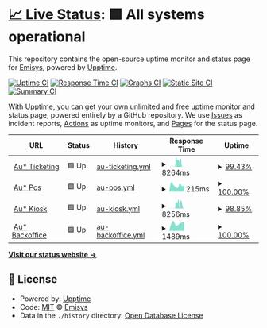 # [📈 Live Status](https://Emisys.github.io/audience-status-page): <!--live status--> **🟩 All systems operational**

This repository contains the open-source uptime monitor and status page for [Emisys](www.emisys.com), powered by [Upptime](https://github.com/upptime/upptime).

[![Uptime CI](https://github.com/Emisys/audience-status-page/workflows/Uptime%20CI/badge.svg)](https://github.com/Emisys/audience-status-page/actions?query=workflow%3A%22Uptime+CI%22)
[![Response Time CI](https://github.com/Emisys/audience-status-page/workflows/Response%20Time%20CI/badge.svg)](https://github.com/Emisys/audience-status-page/actions?query=workflow%3A%22Response+Time+CI%22)
[![Graphs CI](https://github.com/Emisys/audience-status-page/workflows/Graphs%20CI/badge.svg)](https://github.com/Emisys/audience-status-page/actions?query=workflow%3A%22Graphs+CI%22)
[![Static Site CI](https://github.com/Emisys/audience-status-page/workflows/Static%20Site%20CI/badge.svg)](https://github.com/Emisys/audience-status-page/actions?query=workflow%3A%22Static+Site+CI%22)
[![Summary CI](https://github.com/Emisys/audience-status-page/workflows/Summary%20CI/badge.svg)](https://github.com/Emisys/audience-status-page/actions?query=workflow%3A%22Summary+CI%22)

With [Upptime](https://upptime.js.org), you can get your own unlimited and free uptime monitor and status page, powered entirely by a GitHub repository. We use [Issues](https://github.com/Emisys/audience-status-page/issues) as incident reports, [Actions](https://github.com/Emisys/audience-status-page/actions) as uptime monitors, and [Pages](https://Emisys.github.io/audience-status-page) for the status page.

<!--start: status pages-->
<!-- This summary is generated by Upptime (https://github.com/upptime/upptime) -->
<!-- Do not edit this manually, your changes will be overwritten -->
<!-- prettier-ignore -->
| URL | Status | History | Response Time | Uptime |
| --- | ------ | ------- | ------------- | ------ |
| <img alt="" src="https://icons.duckduckgo.com/ip3/ticketing.byemisys.com.ico" height="13"> [Au* Ticketing](https://ticketing.byemisys.com) | 🟩 Up | [au-ticketing.yml](https://github.com/Emisys/audience-status-page/commits/HEAD/history/au-ticketing.yml) | <details><summary><img alt="Response time graph" src="./graphs/au-ticketing/response-time-week.png" height="20"> 8264ms</summary><br><a href="https://status.byemisys.com/history/au-ticketing"><img alt="Response time 2279" src="https://img.shields.io/endpoint?url=https%3A%2F%2Fraw.githubusercontent.com%2FEmisys%2Faudience-status-page%2FHEAD%2Fapi%2Fau-ticketing%2Fresponse-time.json"></a><br><a href="https://status.byemisys.com/history/au-ticketing"><img alt="24-hour response time 472" src="https://img.shields.io/endpoint?url=https%3A%2F%2Fraw.githubusercontent.com%2FEmisys%2Faudience-status-page%2FHEAD%2Fapi%2Fau-ticketing%2Fresponse-time-day.json"></a><br><a href="https://status.byemisys.com/history/au-ticketing"><img alt="7-day response time 8264" src="https://img.shields.io/endpoint?url=https%3A%2F%2Fraw.githubusercontent.com%2FEmisys%2Faudience-status-page%2FHEAD%2Fapi%2Fau-ticketing%2Fresponse-time-week.json"></a><br><a href="https://status.byemisys.com/history/au-ticketing"><img alt="30-day response time 3011" src="https://img.shields.io/endpoint?url=https%3A%2F%2Fraw.githubusercontent.com%2FEmisys%2Faudience-status-page%2FHEAD%2Fapi%2Fau-ticketing%2Fresponse-time-month.json"></a><br><a href="https://status.byemisys.com/history/au-ticketing"><img alt="1-year response time 2279" src="https://img.shields.io/endpoint?url=https%3A%2F%2Fraw.githubusercontent.com%2FEmisys%2Faudience-status-page%2FHEAD%2Fapi%2Fau-ticketing%2Fresponse-time-year.json"></a></details> | <details><summary><a href="https://status.byemisys.com/history/au-ticketing">99.43%</a></summary><a href="https://status.byemisys.com/history/au-ticketing"><img alt="All-time uptime 99.90%" src="https://img.shields.io/endpoint?url=https%3A%2F%2Fraw.githubusercontent.com%2FEmisys%2Faudience-status-page%2FHEAD%2Fapi%2Fau-ticketing%2Fuptime.json"></a><br><a href="https://status.byemisys.com/history/au-ticketing"><img alt="24-hour uptime 100.00%" src="https://img.shields.io/endpoint?url=https%3A%2F%2Fraw.githubusercontent.com%2FEmisys%2Faudience-status-page%2FHEAD%2Fapi%2Fau-ticketing%2Fuptime-day.json"></a><br><a href="https://status.byemisys.com/history/au-ticketing"><img alt="7-day uptime 99.43%" src="https://img.shields.io/endpoint?url=https%3A%2F%2Fraw.githubusercontent.com%2FEmisys%2Faudience-status-page%2FHEAD%2Fapi%2Fau-ticketing%2Fuptime-week.json"></a><br><a href="https://status.byemisys.com/history/au-ticketing"><img alt="30-day uptime 99.87%" src="https://img.shields.io/endpoint?url=https%3A%2F%2Fraw.githubusercontent.com%2FEmisys%2Faudience-status-page%2FHEAD%2Fapi%2Fau-ticketing%2Fuptime-month.json"></a><br><a href="https://status.byemisys.com/history/au-ticketing"><img alt="1-year uptime 99.90%" src="https://img.shields.io/endpoint?url=https%3A%2F%2Fraw.githubusercontent.com%2FEmisys%2Faudience-status-page%2FHEAD%2Fapi%2Fau-ticketing%2Fuptime-year.json"></a></details>
| <img alt="" src="https://icons.duckduckgo.com/ip3/pos.byemisys.com.ico" height="13"> [Au* Pos](https://pos.byemisys.com) | 🟩 Up | [au-pos.yml](https://github.com/Emisys/audience-status-page/commits/HEAD/history/au-pos.yml) | <details><summary><img alt="Response time graph" src="./graphs/au-pos/response-time-week.png" height="20"> 215ms</summary><br><a href="https://status.byemisys.com/history/au-pos"><img alt="Response time 224" src="https://img.shields.io/endpoint?url=https%3A%2F%2Fraw.githubusercontent.com%2FEmisys%2Faudience-status-page%2FHEAD%2Fapi%2Fau-pos%2Fresponse-time.json"></a><br><a href="https://status.byemisys.com/history/au-pos"><img alt="24-hour response time 206" src="https://img.shields.io/endpoint?url=https%3A%2F%2Fraw.githubusercontent.com%2FEmisys%2Faudience-status-page%2FHEAD%2Fapi%2Fau-pos%2Fresponse-time-day.json"></a><br><a href="https://status.byemisys.com/history/au-pos"><img alt="7-day response time 215" src="https://img.shields.io/endpoint?url=https%3A%2F%2Fraw.githubusercontent.com%2FEmisys%2Faudience-status-page%2FHEAD%2Fapi%2Fau-pos%2Fresponse-time-week.json"></a><br><a href="https://status.byemisys.com/history/au-pos"><img alt="30-day response time 183" src="https://img.shields.io/endpoint?url=https%3A%2F%2Fraw.githubusercontent.com%2FEmisys%2Faudience-status-page%2FHEAD%2Fapi%2Fau-pos%2Fresponse-time-month.json"></a><br><a href="https://status.byemisys.com/history/au-pos"><img alt="1-year response time 224" src="https://img.shields.io/endpoint?url=https%3A%2F%2Fraw.githubusercontent.com%2FEmisys%2Faudience-status-page%2FHEAD%2Fapi%2Fau-pos%2Fresponse-time-year.json"></a></details> | <details><summary><a href="https://status.byemisys.com/history/au-pos">100.00%</a></summary><a href="https://status.byemisys.com/history/au-pos"><img alt="All-time uptime 100.00%" src="https://img.shields.io/endpoint?url=https%3A%2F%2Fraw.githubusercontent.com%2FEmisys%2Faudience-status-page%2FHEAD%2Fapi%2Fau-pos%2Fuptime.json"></a><br><a href="https://status.byemisys.com/history/au-pos"><img alt="24-hour uptime 100.00%" src="https://img.shields.io/endpoint?url=https%3A%2F%2Fraw.githubusercontent.com%2FEmisys%2Faudience-status-page%2FHEAD%2Fapi%2Fau-pos%2Fuptime-day.json"></a><br><a href="https://status.byemisys.com/history/au-pos"><img alt="7-day uptime 100.00%" src="https://img.shields.io/endpoint?url=https%3A%2F%2Fraw.githubusercontent.com%2FEmisys%2Faudience-status-page%2FHEAD%2Fapi%2Fau-pos%2Fuptime-week.json"></a><br><a href="https://status.byemisys.com/history/au-pos"><img alt="30-day uptime 100.00%" src="https://img.shields.io/endpoint?url=https%3A%2F%2Fraw.githubusercontent.com%2FEmisys%2Faudience-status-page%2FHEAD%2Fapi%2Fau-pos%2Fuptime-month.json"></a><br><a href="https://status.byemisys.com/history/au-pos"><img alt="1-year uptime 100.00%" src="https://img.shields.io/endpoint?url=https%3A%2F%2Fraw.githubusercontent.com%2FEmisys%2Faudience-status-page%2FHEAD%2Fapi%2Fau-pos%2Fuptime-year.json"></a></details>
| <img alt="" src="https://icons.duckduckgo.com/ip3/kiosk.byemisys.com.ico" height="13"> [Au* Kiosk](https://kiosk.byemisys.com) | 🟩 Up | [au-kiosk.yml](https://github.com/Emisys/audience-status-page/commits/HEAD/history/au-kiosk.yml) | <details><summary><img alt="Response time graph" src="./graphs/au-kiosk/response-time-week.png" height="20"> 8256ms</summary><br><a href="https://status.byemisys.com/history/au-kiosk"><img alt="Response time 2284" src="https://img.shields.io/endpoint?url=https%3A%2F%2Fraw.githubusercontent.com%2FEmisys%2Faudience-status-page%2FHEAD%2Fapi%2Fau-kiosk%2Fresponse-time.json"></a><br><a href="https://status.byemisys.com/history/au-kiosk"><img alt="24-hour response time 478" src="https://img.shields.io/endpoint?url=https%3A%2F%2Fraw.githubusercontent.com%2FEmisys%2Faudience-status-page%2FHEAD%2Fapi%2Fau-kiosk%2Fresponse-time-day.json"></a><br><a href="https://status.byemisys.com/history/au-kiosk"><img alt="7-day response time 8256" src="https://img.shields.io/endpoint?url=https%3A%2F%2Fraw.githubusercontent.com%2FEmisys%2Faudience-status-page%2FHEAD%2Fapi%2Fau-kiosk%2Fresponse-time-week.json"></a><br><a href="https://status.byemisys.com/history/au-kiosk"><img alt="30-day response time 3008" src="https://img.shields.io/endpoint?url=https%3A%2F%2Fraw.githubusercontent.com%2FEmisys%2Faudience-status-page%2FHEAD%2Fapi%2Fau-kiosk%2Fresponse-time-month.json"></a><br><a href="https://status.byemisys.com/history/au-kiosk"><img alt="1-year response time 2284" src="https://img.shields.io/endpoint?url=https%3A%2F%2Fraw.githubusercontent.com%2FEmisys%2Faudience-status-page%2FHEAD%2Fapi%2Fau-kiosk%2Fresponse-time-year.json"></a></details> | <details><summary><a href="https://status.byemisys.com/history/au-kiosk">98.85%</a></summary><a href="https://status.byemisys.com/history/au-kiosk"><img alt="All-time uptime 99.80%" src="https://img.shields.io/endpoint?url=https%3A%2F%2Fraw.githubusercontent.com%2FEmisys%2Faudience-status-page%2FHEAD%2Fapi%2Fau-kiosk%2Fuptime.json"></a><br><a href="https://status.byemisys.com/history/au-kiosk"><img alt="24-hour uptime 100.00%" src="https://img.shields.io/endpoint?url=https%3A%2F%2Fraw.githubusercontent.com%2FEmisys%2Faudience-status-page%2FHEAD%2Fapi%2Fau-kiosk%2Fuptime-day.json"></a><br><a href="https://status.byemisys.com/history/au-kiosk"><img alt="7-day uptime 98.85%" src="https://img.shields.io/endpoint?url=https%3A%2F%2Fraw.githubusercontent.com%2FEmisys%2Faudience-status-page%2FHEAD%2Fapi%2Fau-kiosk%2Fuptime-week.json"></a><br><a href="https://status.byemisys.com/history/au-kiosk"><img alt="30-day uptime 99.74%" src="https://img.shields.io/endpoint?url=https%3A%2F%2Fraw.githubusercontent.com%2FEmisys%2Faudience-status-page%2FHEAD%2Fapi%2Fau-kiosk%2Fuptime-month.json"></a><br><a href="https://status.byemisys.com/history/au-kiosk"><img alt="1-year uptime 99.80%" src="https://img.shields.io/endpoint?url=https%3A%2F%2Fraw.githubusercontent.com%2FEmisys%2Faudience-status-page%2FHEAD%2Fapi%2Fau-kiosk%2Fuptime-year.json"></a></details>
| <img alt="" src="https://icons.duckduckgo.com/ip3/audience.byemisys.com.ico" height="13"> [Au* Backoffice](https://audience.byemisys.com) | 🟩 Up | [au-backoffice.yml](https://github.com/Emisys/audience-status-page/commits/HEAD/history/au-backoffice.yml) | <details><summary><img alt="Response time graph" src="./graphs/au-backoffice/response-time-week.png" height="20"> 1489ms</summary><br><a href="https://status.byemisys.com/history/au-backoffice"><img alt="Response time 1306" src="https://img.shields.io/endpoint?url=https%3A%2F%2Fraw.githubusercontent.com%2FEmisys%2Faudience-status-page%2FHEAD%2Fapi%2Fau-backoffice%2Fresponse-time.json"></a><br><a href="https://status.byemisys.com/history/au-backoffice"><img alt="24-hour response time 1680" src="https://img.shields.io/endpoint?url=https%3A%2F%2Fraw.githubusercontent.com%2FEmisys%2Faudience-status-page%2FHEAD%2Fapi%2Fau-backoffice%2Fresponse-time-day.json"></a><br><a href="https://status.byemisys.com/history/au-backoffice"><img alt="7-day response time 1489" src="https://img.shields.io/endpoint?url=https%3A%2F%2Fraw.githubusercontent.com%2FEmisys%2Faudience-status-page%2FHEAD%2Fapi%2Fau-backoffice%2Fresponse-time-week.json"></a><br><a href="https://status.byemisys.com/history/au-backoffice"><img alt="30-day response time 1305" src="https://img.shields.io/endpoint?url=https%3A%2F%2Fraw.githubusercontent.com%2FEmisys%2Faudience-status-page%2FHEAD%2Fapi%2Fau-backoffice%2Fresponse-time-month.json"></a><br><a href="https://status.byemisys.com/history/au-backoffice"><img alt="1-year response time 1306" src="https://img.shields.io/endpoint?url=https%3A%2F%2Fraw.githubusercontent.com%2FEmisys%2Faudience-status-page%2FHEAD%2Fapi%2Fau-backoffice%2Fresponse-time-year.json"></a></details> | <details><summary><a href="https://status.byemisys.com/history/au-backoffice">100.00%</a></summary><a href="https://status.byemisys.com/history/au-backoffice"><img alt="All-time uptime 100.00%" src="https://img.shields.io/endpoint?url=https%3A%2F%2Fraw.githubusercontent.com%2FEmisys%2Faudience-status-page%2FHEAD%2Fapi%2Fau-backoffice%2Fuptime.json"></a><br><a href="https://status.byemisys.com/history/au-backoffice"><img alt="24-hour uptime 100.00%" src="https://img.shields.io/endpoint?url=https%3A%2F%2Fraw.githubusercontent.com%2FEmisys%2Faudience-status-page%2FHEAD%2Fapi%2Fau-backoffice%2Fuptime-day.json"></a><br><a href="https://status.byemisys.com/history/au-backoffice"><img alt="7-day uptime 100.00%" src="https://img.shields.io/endpoint?url=https%3A%2F%2Fraw.githubusercontent.com%2FEmisys%2Faudience-status-page%2FHEAD%2Fapi%2Fau-backoffice%2Fuptime-week.json"></a><br><a href="https://status.byemisys.com/history/au-backoffice"><img alt="30-day uptime 100.00%" src="https://img.shields.io/endpoint?url=https%3A%2F%2Fraw.githubusercontent.com%2FEmisys%2Faudience-status-page%2FHEAD%2Fapi%2Fau-backoffice%2Fuptime-month.json"></a><br><a href="https://status.byemisys.com/history/au-backoffice"><img alt="1-year uptime 100.00%" src="https://img.shields.io/endpoint?url=https%3A%2F%2Fraw.githubusercontent.com%2FEmisys%2Faudience-status-page%2FHEAD%2Fapi%2Fau-backoffice%2Fuptime-year.json"></a></details>

<!--end: status pages-->

[**Visit our status website →**](https://Emisys.github.io/audience-status-page)

## 📄 License

- Powered by: [Upptime](https://github.com/upptime/upptime)
- Code: [MIT](./LICENSE) © [Emisys](www.emisys.com)
- Data in the `./history` directory: [Open Database License](https://opendatacommons.org/licenses/odbl/1-0/)
